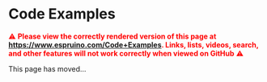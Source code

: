 <!--- Copyright (c) 2013 Gordon Williams, Pur3 Ltd. See the file LICENSE for copying permission. -->
Code Examples
========

<span style="color:red">:warning: **Please view the correctly rendered version of this page at https://www.espruino.com/Code+Examples. Links, lists, videos, search, and other features will not work correctly when viewed on GitHub** :warning:</span>

This page has moved...
<script>window.location = "/Tutorials";</script>
